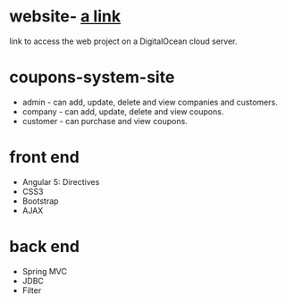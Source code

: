 # website- [a link](http://188.166.41.152:8080/couponsSystemWeb/)
link to access the web project on a DigitalOcean cloud server. 

# coupons-system-site
* admin - can add, update, delete and view companies and customers.
* company - can add, update, delete and view coupons.
* customer - can purchase and view coupons.


# front end
* Angular 5: Directives
* CSS3
* Bootstrap
* AJAX

# back end
* Spring MVC
* JDBC
* Filter



